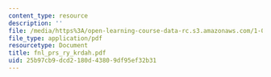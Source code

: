 ```yaml
---
content_type: resource
description: ''
file: /media/https%3A/open-learning-course-data-rc.s3.amazonaws.com/1-054-mechanics-and-design-of-concrete-structures-spring-2004/25b97cb9dcd2180d43809df95ef32b31_fnl_prs_ry_krdah.pdf
file_type: application/pdf
resourcetype: Document
title: fnl_prs_ry_krdah.pdf
uid: 25b97cb9-dcd2-180d-4380-9df95ef32b31
---
```

